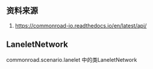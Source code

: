 ## 资料来源
1. https://commonroad-io.readthedocs.io/en/latest/api/

## LaneletNetwork
commonroad.scenario.lanelet 中的类LaneletNetwork
